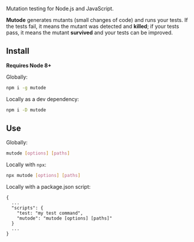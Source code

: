 
Mutation testing for Node.js and JavaScript.

**Mutode** generates mutants (small changes of code) and runs your tests. If the tests fail, it means the mutant was detected and **killed**; if your tests pass, it means the mutant **survived** and your tests can be improved.

## Install

**Requires Node 8+**

Globally:

```sh
npm i -g mutode
```

Locally as a dev dependency:

```sh
npm i -D mutode
```

## Use

Globally:

```sh
mutode [options] [paths]
```

Locally with `npx`:

```sh
npx mutode [options] [paths]
```

Locally with a package.json script:

```
{
  ...
  "scripts": {
    "test: "my test command",
    "mutode": "mutode [options] [paths]"
  }
  ...
}
```


